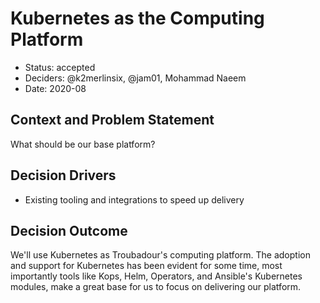 # Kubernetes as the Computing Platform

* Status: accepted
* Deciders: @k2merlinsix, @jam01, Mohammad Naeem
* Date: 2020-08

## Context and Problem Statement

What should be our base platform?

## Decision Drivers <!-- optional -->

* Existing tooling and integrations to speed up delivery

## Decision Outcome

We'll use Kubernetes as Troubadour's computing platform. The adoption and support for Kubernetes has been evident for some time, most importantly tools like Kops, Helm, Operators, and Ansible's Kubernetes modules, make a great base for us to focus on delivering our platform.
